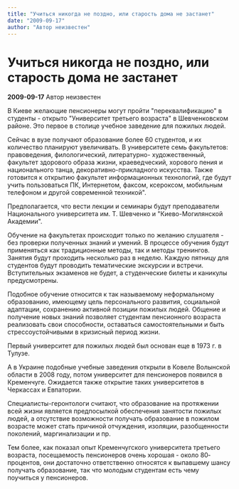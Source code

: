 ```yaml
---
title: "Учиться никогда не поздно, или старость дома не застанет"
date: "2009-09-17"
author: "Автор неизвестен"
---
```


# Учиться никогда не поздно, или старость дома не застанет

**2009-09-17** Автор неизвестен

В Киеве желающие пенсионеры могут пройти "переквалификацию" в студенты - открыто "Университет третьего возраста" в Шевченковском районе. Это первое в столице учебное заведение для пожилых людей.

Сейчас в вузе получают образование более 60 студентов, и их количество планируют увеличивать. В университете семь факультетов: правоведения, филологический, литературно- художественный, факультет здорового образа жизни, краеведческий, хорового пения и национального танца, декоративно-прикладного искусства. Также готовится к открытию факультет информационных технологий, где будут учить пользоваться ПК, Интернетом, факсом, ксероксом, мобильным телефоном и другой современной техникой".

Предполагается, что вести лекции и семинары будут преподаватели Национального университета им. Т. Шевченко и "Киево-Могилянской Академии".

Обучение на факультетах происходит только по желанию слушателя - без проверки полученных знаний и умений. В процессе обучения будут применяться как традиционные методы, так и методы тренингов. Занятия будут проходить несколько раз в неделю. Каждую пятницу для студентов будут проводить тематические экскурсии и встречи. Вступительных экзаменов не будет, а студенческие билеты и каникулы предусмотрены.

Подобное обучение относится к так называемому неформальному образованию, имеющему цель персонального развития, социальной адаптации, сохранению активной позиции пожилых людей. Общение и получение новых знаний позволяет студентам пенсионного возраста реализовать свои способности, оставаться самостоятельными и быть стрессоустойчивыми в кризисный период жизни.

Первый университет для пожилых людей был основан еще в 1973 г. в Тулузе.

А в Украине подобные учебные заведения открыли в Ковеле Волынской области в 2008 году, потом университет для пенсионеров появился в Кременчуге. Ожидается также открытие таких университетов в Черкассах и Евпатории.

Специалисты-геронтологи считают, что образование на протяжении всей жизни является предпосылкой обеспечения занятости пожилых людей, а отсутствие возможности получать образование в пожилом возрасте может стать причиной отчуждения, изоляции, разобщенности поколений, маргинализации и пр.

Тем более, как показал опыт Кременчугского университета третьего возраста, посещаемость пенсионеров очень хорошая - около 80­ процентов, они достаточно ответственно относятся к выпавшему шансу получать образование, так что молодым студентам есть чему поучиться у пенсионеров.
